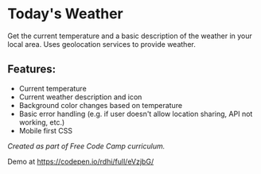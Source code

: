 # Today's Weather

Get the current temperature and a basic description of the weather in your local area. Uses geolocation services to provide weather.

## Features:
- Current temperature
- Current weather description and icon
- Background color changes based on temperature
- Basic error handling (e.g. if user doesn't allow location sharing, API not working, etc.)
- Mobile first CSS

*Created as part of Free Code Camp curriculum.*

Demo at https://codepen.io/rdhi/full/eVzjbG/
